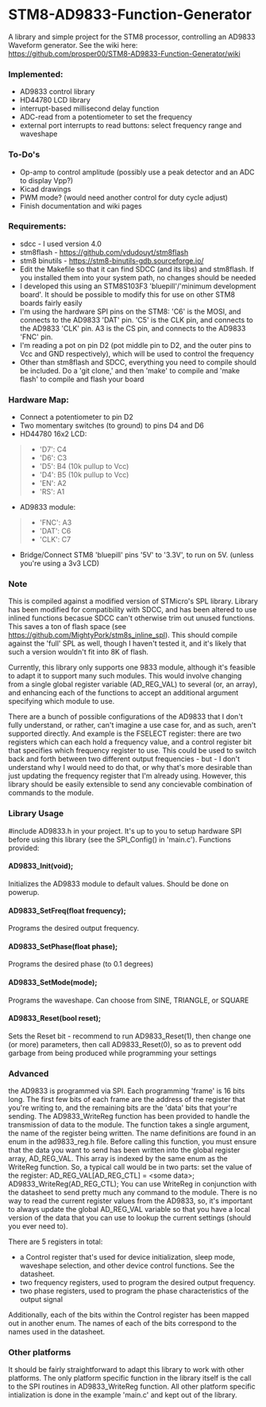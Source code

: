 # STM8-AD9833-Function-Generator
A library and simple project for the STM8 processor, controlling an AD9833 Waveform generator. See the wiki here: https://github.com/prosper00/STM8-AD9833-Function-Generator/wiki

### Implemented:
- AD9833 control library
- HD44780 LCD library
- interrupt-based millisecond delay function
- ADC-read from a potentiometer to set the frequency
- external port interrupts to read buttons: select frequency range and waveshape

### To-Do's
- Op-amp to control amplitude (possibly use a peak detector and an ADC to display Vpp?)
- Kicad drawings
- PWM mode? (would need another control for duty cycle adjust)
- Finish documentation and wiki pages

### Requirements:
- sdcc - I used version 4.0
- stm8flash - https://github.com/vdudouyt/stm8flash
- stm8 binutils - https://stm8-binutils-gdb.sourceforge.io/
- Edit the Makefile so that it can find SDCC (and its libs) and stm8flash. If you installed them into your system path, no changes should be needed
- I developed this using an STM8S103F3 'bluepill'/'minimum development board'. It should be possible to modify this for use on other STM8 boards fairly easily
- I'm using the hardware SPI pins on the STM8: 'C6' is the MOSI, and connects to the AD9833 'DAT' pin. 'C5' is the CLK pin, and connects to the AD9833 'CLK' pin. A3 is the CS pin, and connects to the AD9833 'FNC' pin.
- I'm reading a pot on pin D2 (pot middle pin to D2, and the outer pins to Vcc and GND respectively), which will be used to control the frequency
- Other than stm8flash and SDCC, everything you need to compile should be included. Do a 'git clone,' and then 'make' to compile and 'make flash' to compile and flash your board

### Hardware Map:
- Connect a potentiometer to pin D2
- Two momentary switches (to ground) to pins D4 and D6
- HD44780 16x2 LCD:
> - 'D7': C4
> - 'D6': C3
> - 'D5': B4 (10k pullup to Vcc)
> - 'D4': B5 (10k pullup to Vcc)
> - 'EN': A2
> - 'RS': A1
 - AD9833 module:
> - 'FNC': A3
> - 'DAT': C6
> - 'CLK': C7
 - Bridge/Connect STM8 'bluepill' pins '5V' to '3.3V', to run on 5V. (unless you're using a 3v3 LCD)

### Note
This is compiled against a modified version of STMicro's SPL library. Library has been modified for compatibility with SDCC, and has been altered to use inlined functions becasue SDCC can't otherwise trim out unused functions. This saves a ton of flash space (see https://github.com/MightyPork/stm8s_inline_spl). This should compile against the 'full' SPL as well, though I haven't tested it, and it's likely that such a version wouldn't fit into 8K of flash.

Currently, this library only supports one 9833 module, although it's feasible to adapt it to support many such modules. This would involve changing from a single global register variable (AD_REG_VAL) to several (or, an array), and enhancing each of the functions to accept an additional argument specifying which module to use.

There are a bunch of possible configurations of the AD9833 that I don't fully understand, or rather, can't imagine a use case for, and as such, aren't supported directly. And example is the FSELECT register: there are two registers which can each hold a frequency value, and a control register bit that specifies which frequency register to use. This could be used to switch back and forth between two different output frequencies - but - I don't understand why I would need to do that, or why that's more desirable than just updating the frequency register that I'm already using. However, this library should be easily extensible to send any concievable combination of commands to the module.

### Library Usage
#include AD9833.h in your project. It's up to you to setup hardware SPI before using this library (see the SPI_Config() in 'main.c'). Functions provided:
#### AD9833_Init(void);
  Initializes the AD9833 module to default values. Should be done on powerup.
#### AD9833_SetFreq(float frequency);
  Programs the desired output frequency. 
#### AD9833_SetPhase(float phase);
  Programs the desired phase (to 0.1 degrees)
#### AD9833_SetMode(mode);
  Programs the waveshape. Can choose from SINE, TRIANGLE, or SQUARE
#### AD9833_Reset(bool reset);
  Sets the Reset bit - recommend to run AD9833_Reset(1), then change one (or more) parameters, then call AD9833_Reset(0), so as to prevent odd garbage from being produced while programming your settings

### Advanced
the AD9833 is programmed via SPI. Each programming 'frame' is 16 bits long. The first few bits of each frame are the address of the register that you're writing to, and the remaining bits are the 'data' bits that your're sending.
The AD9833_WriteReg function has been provided to handle the transmission of data to the module. The function takes a single argument, the name of the register being written. The name definitions are found in an enum in the ad9833_reg.h file. Before calling this function, you must ensure that the data you want to send has been written into the global register array, AD_REG_VAL. This array is indexed by the same enum as the WriteReg function. So, a typical call would be in two parts:  set the value of the register: AD_REG_VAL[AD_REG_CTL] = \<some data\>; AD9833_WriteReg(AD_REG_CTL);
You can use WriteReg in conjunction with the datasheet to send pretty much any command to the module. 
  There is no way to read the current register values from the AD9833, so, it's important to always update the global AD_REG_VAL variable so that you have a local version of the data that you can use to lookup the current settings (should you ever need to).
  
There are 5 registers in total: 
- a Control register that's used for device initialization, sleep mode, waveshape selection, and other device control functions. See the datasheet.
- two frequency registers, used to program the desired output frequency.
- two phase registers, used to program the phase characteristics of the output signal

Additionally, each of the bits within the Control register has been mapped out in another enum. The names of each of the bits correspond to the names used in the datasheet.

### Other platforms
It should be fairly straightforward to adapt this library to work with other platforms. The only platform specific function in the library itself is the call to the SPI routines in AD9833_WriteReg function. All other platform specific intialization is done in the example 'main.c' and kept out of the library.

